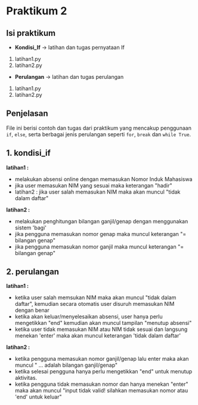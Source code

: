 # Praktikum 2

## Isi praktikum
- **Kondisi_If** → latihan dan tugas pernyataan If  
1. latihan1.py  
2. latihan2.py
- **Perulangan** → latihan dan tugas perulangan  
1. latihan1.py  
2. latihan2.py

## Penjelasan
File ini berisi contoh dan tugas dari praktikum yang mencakup penggunaan `if`, `else`, serta berbagai jenis perulangan seperti `for`, `break` dan `while True`.


## 1. kondisi_if  
**latihan1 :**  
- melakukan absensi online dengan memasukan Nomor Induk Mahasiswa  
- jika user memasukan NIM yang sesuai maka keterangan "hadir"  
- latihan2 : jika user salah memasukan NIM maka akan muncul "tidak dalam daftar"    

**latihan2 :**  
- melakukan penghitungan bilangan ganjil/genap dengan menggunakan sistem 'bagi'  
- jika pengguna memasukan nomor genap maka muncul keterangan "= bilangan genap"  
- jika pengguna memasukan nomor ganjil maka muncul keterangan "= bilangan genap"  

## 2. perulangan  
**latihan1 :**   
- ketika user salah memsukan NIM maka akan muncul "tidak dalam daftar", kemudian secara otomatis user disuruh memasukan NIM dengan benar
- ketika akan keluar/menyelesaikan absensi, user hanya perlu mengetikkan "end" kemudian akan muncul tampilan "menutup absensi"  
- ketika user tidak memasukan NIM atau NIM tidak sesuai dan langsung menekan 'enter' maka akan muncul keterangan 'tidak dalam daftar'    

**latihan2 :**  
- ketika pengguna memasukan nomor ganjil/genap lalu enter maka akan muncul " ... adalah bilangan ganjil/genap"  
- ketika selesai pengguna hanya perlu mengetikkan "end" untuk menutup aktivitas.  
- ketika pengguna tidak memasukan nomor dan hanya menekan "enter" maka akan muncul "input tidak valid! silahkan memasukan nomor atau 'end' untuk keluar"